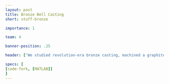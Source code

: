 ```yaml
---
layout: post
title: Bronze Bell Casting
short: stuff-bronze

importance: 1

team: 4

banner-position: .25

header: ["We studied revolution-era bronze casting, machined a graphite mold, and cast our own bronze bells.", 'We tried to understand why the process of bellfounding has remained essentially unchanged for hundreds of years by comparing a modern method, die casting, to traditional "[lost-wax](http://en.wikipedia.org/wiki/Lost-wax_casting)" (investment) casting. Our investment-cast bells (in the description box) turned out much better than our die-cast bells, so now we understand.']

specs: [
[code-fork, [MATLAB]]
]
---
```

